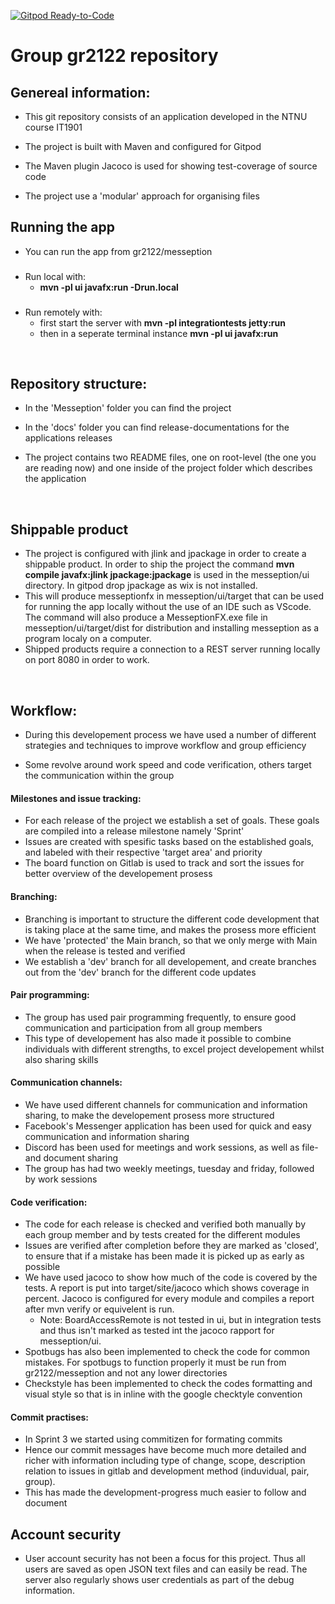 [![Gitpod Ready-to-Code](https://img.shields.io/badge/Gitpod-Ready--to--Code-blue?logo=gitpod)](https://gitpod.stud.ntnu.no/#https://gitlab.stud.idi.ntnu.no/it1901/groups-2021/gr2122/gr2122/-/tree/main/)
# Group gr2122 repository

## Genereal information:
- This git repository consists of an application developed in the NTNU course IT1901

- The project is built with Maven and configured for Gitpod

- The Maven plugin Jacoco is used for showing test-coverage of source code

- The project use a 'modular' approach for organising files

## Running the app
- You can run the app from gr2122/messeption
###
- Run local with:
  - **mvn -pl ui javafx:run -Drun.local**
###
- Run remotely with:
  - first start the server with **mvn -pl integrationtests jetty:run**
  - then in a seperate terminal instance **mvn -pl ui javafx:run**


<br/>

## Repository structure:
- In the 'Messeption' folder you can find the project

- In the 'docs' folder you can find release-documentations for the applications releases

- The project contains two README files, one on root-level (the one you are reading now) and one inside of the project folder which describes the application

<br/>

## Shippable product
- The project is configured with jlink and jpackage in order to create a shippable product. In order to ship the project the command **mvn compile javafx:jlink jpackage:jpackage** is used in the messeption/ui directory. In gitpod drop jpackage as wix is not installed.
- This will produce messeptionfx in messeption/ui/target that can be used for running the app locally without the use of an IDE such as VScode.
The command will also produce a MesseptionFX.exe file in messeption/ui/target/dist for distribution and installing messeption as a program localy on a computer. 
- Shipped products require a connection to a REST server running locally on port 8080 in order to work.

<br/>

## Workflow:
- During this developement process we have used a number of different strategies and techniques to improve workflow and group efficiency

- Some revolve around work speed and code verification, others target the communication within the group


#### Milestones and issue tracking:
- For each release of the project we establish a set of goals. These goals are compiled into a release milestone namely 'Sprint'
- Issues are created with spesific tasks based on the established goals, and labeled with their respective 'target area' and priority
- The board function on Gitlab is used to track and sort the issues for better overview of the developement prosess

#### Branching:
- Branching is important to structure the different code development that is taking place at the same time, and makes the prosess more efficient
- We have 'protected' the Main branch, so that we only merge with Main when the release is tested and verified
- We establish a 'dev' branch for all developement, and create branches out from the 'dev' branch for the different code updates

#### Pair programming:
- The group has used pair programming frequently, to ensure good communication and participation from all group members
- This type of developement has also made it possible to combine individuals with different strengths, to excel project developement whilst also sharing skills

#### Communication channels:
- We have used different channels for communication and information sharing, to make the developement prosess more structured
- Facebook's Messenger application has been used for quick and easy communication and information sharing
- Discord has been used for meetings and work sessions, as well as file- and document sharing
- The group has had two weekly meetings, tuesday and friday, followed by work sessions 

#### Code verification:
- The code for each release is checked and verified both manually by each group member and by tests created for the different modules
- Issues are verified after completion before they are marked as 'closed', to ensure that if a mistake has been made it is picked up as early as possible
- We have used jacoco to show how much of the code is covered by the tests. A report is put into target/site/jacoco which shows coverage in percent. Jacoco is configured for every module and compiles a report after mvn verify or equivelent is run. 
  - Note: BoardAccessRemote is not tested in ui, but in integration tests and thus isn't marked as tested int the jacoco rapport for messeption/ui.
- Spotbugs has also been implemented to check the code for common mistakes. For spotbugs to function properly it must be run from gr2122/messeption and not any lower directories
- Checkstyle has been implemented to check the codes formatting and visual style so that is in inline with the google checktyle convention

#### Commit practises:
- In Sprint 3 we started using commitizen for formating commits
- Hence our commit messages have become much more detailed and richer with information including type of change, scope, description
relation to issues in gitlab and development method (induvidual, pair, group).
- This has made the development-progress much easier to follow and document


## Account security
- User account security has not been a focus for this project. Thus all users are saved as open JSON text files and can easily be read. The server also regularly shows user credentials as part of the debug information. 
